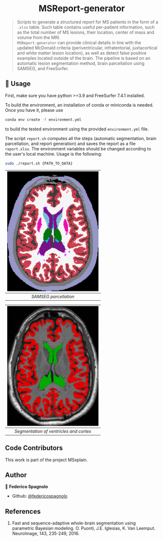 <h1 align="center">MSReport-generator </h1>

> Scripts to generate a structured report for MS patients in the form of a `.xlsx` table. Such table contains useful per-patient information, such as the total number of MS lesions, their location, center of mass and volume from the MRI.
> <br /> `MSReport-generator` can provide clinical details in line with the updated McDonald criteria (periventricular, infratentorial, juxtacortical and white matter lesion location), as well as detect false positive examples located outside of the brain.
> The pipeline is based on an automatic lesion segmentation method, brain parcellation using SAMSEG, and FreeSurfer.

## 🚀 Usage

First, make sure you have python >=3.9 and FreeSurfer 7.4.1 installed.

To build the environment, an installation of conda or miniconda is needed. Once you have it, please use
```sh
conda env create -f environment.yml
```
to build the tested environment using the provided `environment.yml` file. 

The script `report.sh` computes all the steps (automatic segmentation, brain parcellation, and report generation) and saves the report as a file `report.xlsx`.
The environment variables should be changed according to the user's local machine.
Usage is the following:
```sh
sudo ./report.sh {PATH_TO_DATA}
```

| <img src="samseg.png" width="300"> |
|:--:|
| *SAMSEG parcellation* |

| <img src="T1w_ventr_cort.png" width="300"> |
|:--:|
| *Segmentation of ventricles and cortex* |

## Code Contributors

This work is part of the project MSxplain.

## Author

👤 **Federico Spagnolo**

- Github: [@federicospagnolo](https://github.com/federicospagnolo)

## References
1. Fast and sequence-adaptive whole-brain segmentation using parametric Bayesian modeling. O. Puonti, J.E. Iglesias, K. Van Leemput. NeuroImage, 143, 235-249, 2016.

